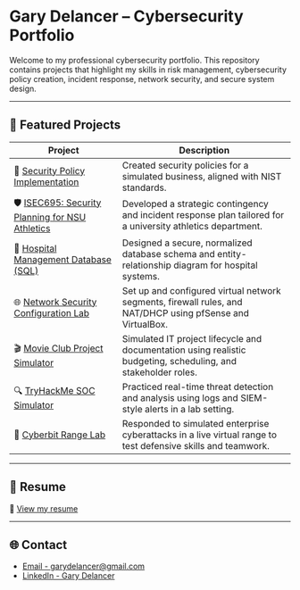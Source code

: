 # Gary Delancer – Cybersecurity Portfolio

Welcome to my professional cybersecurity portfolio. This repository contains projects that highlight my skills in risk management, cybersecurity policy creation, incident response, network security, and secure system design.

---

## 📁 Featured Projects

| Project | Description |
|--------|-------------|
| 🔐 [Security Policy Implementation](./projects/mb-business-policy-implementation) | Created security policies for a simulated business, aligned with NIST standards. |
| 🛡️ [ISEC695: Security Planning for NSU Athletics](./projects/isec695-security-plan) | Developed a strategic contingency and incident response plan tailored for a university athletics department. |
| 🧠 [Hospital Management Database (SQL)](./projects/hospital-database-project) | Designed a secure, normalized database schema and entity-relationship diagram for hospital systems. |
| 🌐 [Network Security Configuration Lab](./projects/network-security-configuration-lab) | Set up and configured virtual network segments, firewall rules, and NAT/DHCP using pfSense and VirtualBox. |
| 🎬 [Movie Club Project Simulator](./projects/movie-club-project-simulator) | Simulated IT project lifecycle and documentation using realistic budgeting, scheduling, and stakeholder roles. |
| 🔍 [TryHackMe SOC Simulator](./projects/tryhackme-soc-simulator) | Practiced real-time threat detection and analysis using logs and SIEM-style alerts in a lab setting. |
| 🚨 [Cyberbit Range Lab](./projects/cyberbit-range-lab) | Responded to simulated enterprise cyberattacks in a live virtual range to test defensive skills and teamwork. |

---

## 📄 Resume

📎 [View my resume](https://github.com/user-attachments/files/20711059/GaryDelancer.pdf)



---

## 🌐 Contact

- [Email - garydelancer@gmail.com](garydelancer@gmail.com)
- [LinkedIn - Gary Delancer](https://www.linkedin.com/in/gary-delancer-100933198/)
